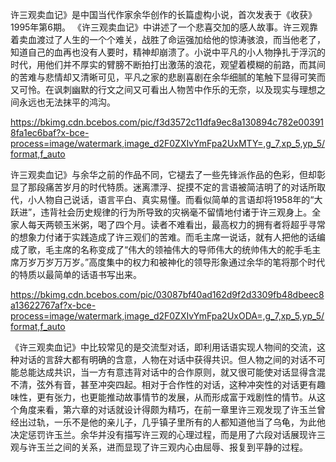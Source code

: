 许三观卖血记》是中国当代作家余华创作的长篇虚构小说，首次发表于《收获》1995年第6期。
《许三观卖血记》中讲述了一个悲喜交加的感人故事。许三观靠着卖血渡过了人生的一个个难关，战胜了命运强加给他的惊涛骇浪，而当他老了，知道自己的血再也没有人要时，精神却崩溃了。小说中平凡的小人物挣扎于浮沉的时代，用他们并不厚实的臂膀不断拍打出激荡的浪花，观望着模糊的前路，而其间的苦难与悲情却又清晰可见，平凡之家的悲剧喜剧在余华细腻的笔触下显得可笑而又可怜。在讽刺幽默的行文之间又可看出人物苦中作乐的无奈，以及现实与理想之间永远也无法抹平的鸿沟。

https://bkimg.cdn.bcebos.com/pic/f3d3572c11dfa9ec8a130894c782e003918fa1ec6baf?x-bce-process=image/watermark,image_d2F0ZXIvYmFpa2UxMTY=,g_7,xp_5,yp_5/format,f_auto

许三观卖血记》与余华之前的作品不同，它褪去了一些先锋派作品的色彩，但却彰显了那段痛苦岁月的时代特质。迷离漂浮、捉摸不定的言语被简洁明了的对话所取代，小人物自己说话，语言平白、真实易懂。而看似简单的言语却将1958年的“大跃进”，违背社会历史规律的行为所导致的灾祸毫不留情地付诸于许三观身上。全家人每天两顿玉米粥，喝了四个月。读者不难看出，最高权力的拥有者将超乎寻常的想象力付诸于实践造成了许三观们的苦难。而毛主席一说话，就有人把他的话编成了歌，毛主席的名称变成了“伟大的领袖伟大的导师伟大的统帅伟大的舵手毛主席万岁万岁万万岁。”高度集中的权力和被神化的领导形象通过余华的笔将那个时代的特质以最简单的话语书写出来。

https://bkimg.cdn.bcebos.com/pic/03087bf40ad162d9f2d3309fb48dbeec8a13622767af?x-bce-process=image/watermark,image_d2F0ZXIvYmFpa2UxODA=,g_7,xp_5,yp_5/format,f_auto

《许三观卖血记》中比较常见的是交流型对话，即利用话语实现人物间的交流，这种对话的言辞大都有明确的含意，人物在对话中获得共识。但人物之间的对话不可能总能达成共识，当一方有意违背对话中的合作原则，就又很可能使对话显得含混不清，弦外有音，甚至冲突四起。相对于合作性的对话，这种冲突性的对话更有趣味性，更有张力，也更能推动故事情节的发展，从而形成富于戏剧性的情节。从这个角度来看，第六章的对话就设计得颇为精巧，在前一章里许三观发现了许玉兰曾经出过轨，一乐不是他的亲儿子，几乎镇子里所有的人都知道他当了乌龟，为此他决定惩罚许玉兰。余华并没有描写许三观的心理过程，而是用了六段对话展现许三观与许玉兰之间的关系，进而显现了许三观内心由屈辱、报复到平静的过程。
